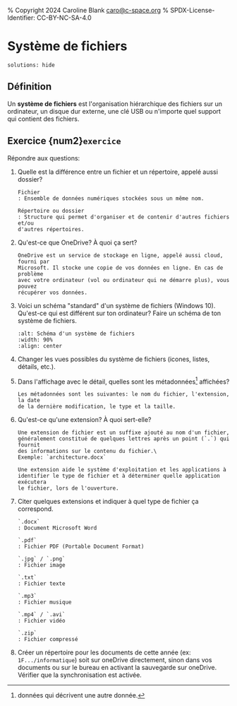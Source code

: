 % Copyright 2024 Caroline Blank <caro@c-space.org>
% SPDX-License-Identifier: CC-BY-NC-SA-4.0

# Système de fichiers

```{metadata}
solutions: hide
```

## Définition

Un **système de fichiers** est l'organisation hiérarchique des fichiers sur un
ordinateur, un disque dur externe, une clé USB ou n'importe quel support qui
contient des fichiers.

## Exercice {num2}`exercice`

Répondre aux questions:

1.  Quelle est la différence entre un fichier et un répertoire, appelé aussi
    dossier?

    ```{solution}
    Fichier
    : Ensemble de données numériques stockées sous un même nom.

    Répertoire ou dossier
    : Structure qui permet d'organiser et de contenir d'autres fichiers et/ou
    d'autres répertoires.
    ```

2.  Qu'est-ce que OneDrive? À quoi ça sert?

    ```{solution}
    OneDrive est un service de stockage en ligne, appelé aussi cloud, fourni par
    Microsoft. Il stocke une copie de vos données en ligne. En cas de problème
    avec votre ordinateur (vol ou ordinateur qui ne démarre plus), vous pouvez
    récupérer vos données.
    ```

3.  Voici un schéma "standard" d'un système de fichiers (Windows 10). Qu'est-ce
    qui est différent sur ton ordinateur? Faire un schéma de ton système de
    fichiers.

    ```{image} images/syst-fichiers.png
    :alt: Schéma d'un système de fichiers
    :width: 90%
    :align: center
    ```

4.  Changer les vues possibles du système de fichiers (icones, listes, détails,
    etc.).

5.  Dans l'affichage avec le détail, quelles sont les métadonnées[^sn1]
    affichées?
    [^sn1]: données qui décrivent une autre donnée.

    ```{solution}
    Les métadonnées sont les suivantes: le nom du fichier, l'extension, la date
    de la dernière modification, le type et la taille.
    ```

6.  Qu'est-ce qu'une extension? À quoi sert-elle?

    ```{solution}
    Une extension de fichier est un suffixe ajouté au nom d'un fichier,
    généralement constitué de quelques lettres après un point (`.`) qui fournit
    des informations sur le contenu du fichier.\
    Exemple: `architecture.docx`

    Une extension aide le système d'exploitation et les applications à
    identifier le type de fichier et à déterminer quelle application exécutera
    le fichier, lors de l'ouverture.
    ```

7.  Citer quelques extensions et indiquer à quel type de fichier ça correspond.

    ```{solution}
    `.docx`
    : Document Microsoft Word

    `.pdf`
    : Fichier PDF (Portable Document Format)

    `.jpg` / `.png`
    : Fichier image

    `.txt`
    : Fichier texte

    `.mp3`
    : Fichier musique

    `.mp4` / `.avi`
    : Fichier vidéo

    `.zip`
    : Fichier compressé
    ```

8.  Créer un répertoire pour les documents de cette année (ex:
    `1F.../informatique`) soit sur oneDrive directement, sinon dans vos
    documents ou sur le bureau en activant la sauvegarde sur oneDrive. Vérifier
    que la synchronisation est activée.
